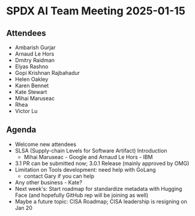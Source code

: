 # SPDX AI Team Meeting 2025-01-15

## Attendees

- Ambarish Gurjar
- Arnaud Le Hors
- Dmitry Raidman
- Elyas Rashno
- Gopi Krishnan Rajbahadur
- Helen Oakley
- Karen Bennet
- Kate Stewart
- Mihai Maruseac
- Rhea
- Victor Lu

## Agenda

- Welcome new attendees
- SLSA (Supply-chain Levels for Software Artifact) Introduction
  - Mihai Maruseac - Google and Arnaud Le Hors - IBM
- 3.1 PR can be submitted now; 3.0.1 Release (mainly approved by OMG)
- Limitation on Tools development: need help with GoLang
  - contact Gary if you can help
- Any other business - Kate?
- Next week's: Start roadmap for standardize metadata with Hugging Face
  (and hopefully GitHub rep will be joining as well)
- Maybe a future topic: CISA Roadmap; CISA leadership is resigning on Jan 20
